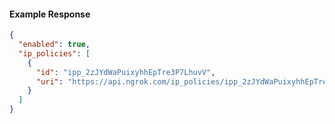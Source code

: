 <!-- Code generated for API Clients. DO NOT EDIT. -->

#### Example Response

```json
{
  "enabled": true,
  "ip_policies": [
    {
      "id": "ipp_2zJYdWaPuixyhhEpTre3P7LhuvV",
      "uri": "https://api.ngrok.com/ip_policies/ipp_2zJYdWaPuixyhhEpTre3P7LhuvV"
    }
  ]
}
```
